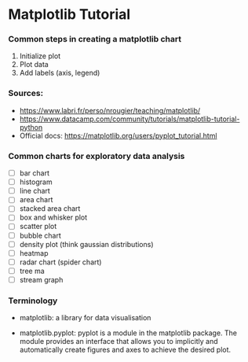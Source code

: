 # Matplotlib Tutorial

### Common steps in creating a matplotlib chart
1. Initialize plot
2. Plot data
3. Add labels (axis, legend)

### Sources:
- https://www.labri.fr/perso/nrougier/teaching/matplotlib/
- https://www.datacamp.com/community/tutorials/matplotlib-tutorial-python
- Official docs: https://matplotlib.org/users/pyplot_tutorial.html


### Common charts for exploratory data analysis
- [ ] bar chart
- [ ] histogram
- [ ] line chart
- [ ] area chart
- [ ] stacked area chart
- [ ] box and whisker plot
- [ ] scatter plot
- [ ] bubble chart
- [ ] density plot (think gaussian distributions)
- [ ] heatmap
- [ ] radar chart (spider chart)
- [ ] tree ma
- [ ] stream graph

### Terminology
- matplotlib: a library for data visualisation

- matplotlib.pyplot: pyplot is a module in the matplotlib package. The module provides an interface that allows you to implicitly and automatically create figures and axes to achieve the desired plot. 
